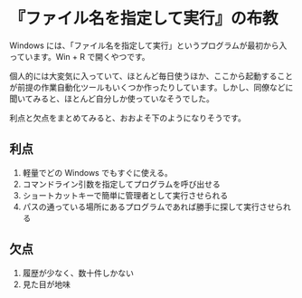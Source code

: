 # 『ファイル名を指定して実行』の布教

Windows には、「ファイル名を指定して実行」というプログラムが最初から入っています。Win + R で開くやつです。


個人的には大変気に入っていて、ほとんど毎日使うほか、ここから起動することが前提の作業自動化ツールもいくつか作ったりしています。しかし、同僚などに聞いてみると、ほとんど自分しか使っていなそうでした。

利点と欠点をまとめてみると、おおよそ下のようになりそうです。

## 利点

1. 軽量でどの Windows でもすぐに使える。
2. コマンドライン引数を指定してプログラムを呼び出せる
3. ショートカットキーで簡単に管理者として実行させられる
4. パスの通っている場所にあるプログラムであれば勝手に探して実行させられる

## 欠点

1. 履歴が少なく、数十件しかない
2. 見た目が地味
